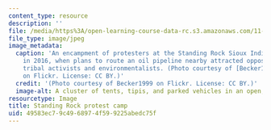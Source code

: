 ```yaml
---
content_type: resource
description: ''
file: /media/https%3A/open-learning-course-data-rc.s3.amazonaws.com/11-368-environmental-justice-law-and-policy-fall-2019/49583ec79c4968974f599225abedc75f_11-368f19.jpg
file_type: image/jpeg
image_metadata:
  caption: 'An encampment of protesters at the Standing Rock Sioux Indian Reservation
    in 2016, when plans to route an oil pipeline nearby attracted opposition from
    tribal activists and environmentalists. (Photo courtesy of [Becker1999](https://www.flickr.com/photos/becker271/31046295083/)
    on Flickr. License: CC BY.)'
  credit: '(Photo courtesy of Becker1999 on Flickr. License: CC BY.)'
  image-alt: A cluster of tents, tipis, and parked vehicles in an open, treeless landscape.
resourcetype: Image
title: Standing Rock protest camp
uid: 49583ec7-9c49-6897-4f59-9225abedc75f
---
```

